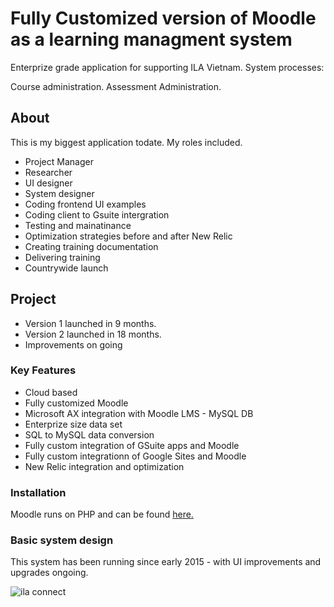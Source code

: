 ##

# Fully Customized version of Moodle as a learning managment system

Enterprize grade application for supporting ILA Vietnam. System processes: 

Course administration. 
Assessment Administration. 

## About

This is my biggest application todate. My roles included. 

* Project Manager
* Researcher
* UI designer
* System designer 
* Coding frontend UI examples
* Coding client to Gsuite intergration
* Testing and mainatinance
* Optimization strategies before and after New Relic 
* Creating training documentation
* Delivering training
* Countrywide launch

## Project

* Version 1 launched in 9 months. 
* Version 2 launched in 18 months.
* Improvements on going

### Key Features

* Cloud based
* Fully customized Moodle 
* Microsoft AX integration with Moodle LMS - MySQL DB
* Enterprize size data set 
* SQL to MySQL data conversion
* Fully custom integration of GSuite apps and Moodle 
* Fully custom integrationn of Google Sites and Moodle
* New Relic integration and optimization


### Installation

Moodle runs on PHP and can be found [here.](https://moodle.org/)

### Basic system design 

This system has been running since early 2015 - with UI improvements and upgrades ongoing.

![ila connect](https://user-images.githubusercontent.com/13721960/35951622-86999f3a-0cbf-11e8-953d-72c4d0f3cfde.png)

